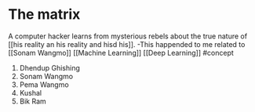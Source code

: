 # The matrix
A computer hacker learns from mysterious rebels about the true nature of [[his reality an his reality and hisd his]].
-This happended  to me 
related to [[Sonam Wangmo]]
[[Machine Learning]]
[[Deep Learning]]
#concept 
1. Dhendup Ghishing
2. Sonam Wangmo 
3. Pema Wangmo
4. Kushal
5. Bik Ram